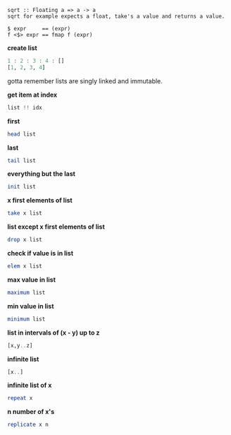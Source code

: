 ```
sqrt :: Floating a => a -> a
sqrt for example expects a float, take's a value and returns a value.

$ expr     == (expr)
f <$> expr == fmap f (expr)
```

**create list**
```haskell
1 : 2 : 3 : 4 : []
[1, 2, 3, 4]
```

gotta remember lists are singly linked and immutable.

**get item at index**
```haskell
list !! idx
```

**first**
```haskell
head list
```

**last**
```haskell
tail list
```

**everything but the last**
```haskell
init list
```

**x first elements of list**
```haskell
take x list
```

**list except x first elements of list**
```haskell
drop x list
```

**check if value is in list**
```haskell
elem x list
```

**max value in list**
```haskell
maximum list
```

**min value in list**
```haskell
minimum list
```

**list in intervals of (x - y) up to z**
```haskell
[x,y..z]
```

**infinite list**
```haskell
[x..]
```

**infinite list of x**
```haskell
repeat x
```

**n number of x's**
```haskell
replicate x n
```
